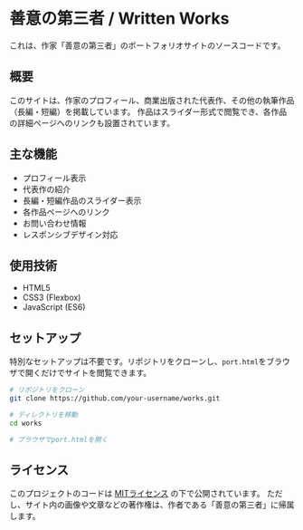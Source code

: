 # 善意の第三者 / Written Works

これは、作家「善意の第三者」のポートフォリオサイトのソースコードです。

## 概要

このサイトは、作家のプロフィール、商業出版された代表作、その他の執筆作品（長編・短編）を掲載しています。
作品はスライダー形式で閲覧でき、各作品の詳細ページへのリンクも設置されています。

## 主な機能

- プロフィール表示
- 代表作の紹介
- 長編・短編作品のスライダー表示
- 各作品ページへのリンク
- お問い合わせ情報
- レスポンシブデザイン対応

## 使用技術

- HTML5
- CSS3 (Flexbox)
- JavaScript (ES6)

## セットアップ

特別なセットアップは不要です。リポジトリをクローンし、`port.html`をブラウザで開くだけでサイトを閲覧できます。

```bash
# リポジトリをクローン
git clone https://github.com/your-username/works.git

# ディレクトリを移動
cd works

# ブラウザでport.htmlを開く
```

## ライセンス

このプロジェクトのコードは [MITライセンス](LICENSE) の下で公開されています。
ただし、サイト内の画像や文章などの著作権は、作者である「善意の第三者」に帰属します。
